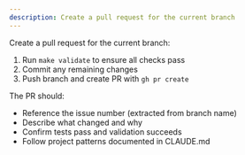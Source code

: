 ```yaml
---
description: Create a pull request for the current branch
---
```


Create a pull request for the current branch:

1. Run `make validate` to ensure all checks pass
2. Commit any remaining changes
3. Push branch and create PR with `gh pr create`

The PR should:
- Reference the issue number (extracted from branch name)
- Describe what changed and why
- Confirm tests pass and validation succeeds
- Follow project patterns documented in CLAUDE.md